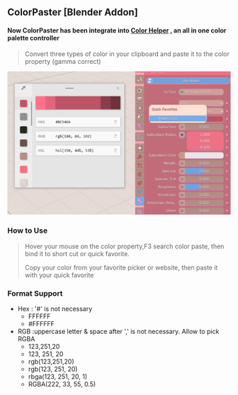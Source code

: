 ## ColorPaster [Blender Addon]

#### Now ColorPaster has been integrate into [Color Helper](https://github.com/atticus-lv/color_helper) , an all in one color palette controller

> Convert three types of color in your clipboard and paste it to the color property (gamma correct)

![](res/img.png)

### **How to Use**

> Hover your mouse on the color property,F3 search color paste, then bind it to short cut or quick favorite.
>
> Copy your color from your favorite picker or website, then paste it with your quick favorite

### Format Support

+ Hex : '#' is not necessary 
  + FFFFFF
  + \#FFFFFF
+ RGB :uppercase letter & space after ',' is not necessary. Allow to pick RGBA
  + 123,251,20
  + 123, 251, 20
  + rgb(123,251,20)
  + rgb(123, 251, 20)
  + rbga(123, 251, 20, 1)
  + RGBA(222, 33, 55, 0.5)

